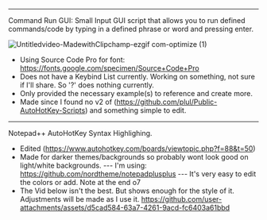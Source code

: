 ___________________________________________________________________________________________________________
Command Run GUI:
Small Input GUI script that allows you to run defined commands/code by typing in a defined phrase or word and pressing enter.

![Untitledvideo-MadewithClipchamp-ezgif com-optimize (1)](https://github.com/user-attachments/assets/fce837e7-0fa5-412d-8f38-7371ec79bd76)

- Using Source Code Pro for font: https://fonts.google.com/specimen/Source+Code+Pro
- Does not have a Keybind List currently. Working on something, not sure if I'll share. So '?' does nothing currently.
- Only provided the necessary example(s) to reference and create more.
- Made since I found no v2 of (https://github.com/plul/Public-AutoHotKey-Scripts) and something simple to edit.
___________________________________________________________________________________________________________
Notepad++ AutoHotKey Syntax Highlighing.
- Edited (https://www.autohotkey.com/boards/viewtopic.php?f=88&t=50)
- Made for darker themes/backgrounds so probably wont look good on light/white backgrounds. 
--- I'm using: https://github.com/nordtheme/notepadplusplus
--- It's very easy to edit the colors or add. Note at the end o7
- The Vid below isn't the best. But shows enough for the style of it. Adjustments will be made as I use it.
https://github.com/user-attachments/assets/d5cad584-63a7-4261-9acd-fc6403a61bbd


